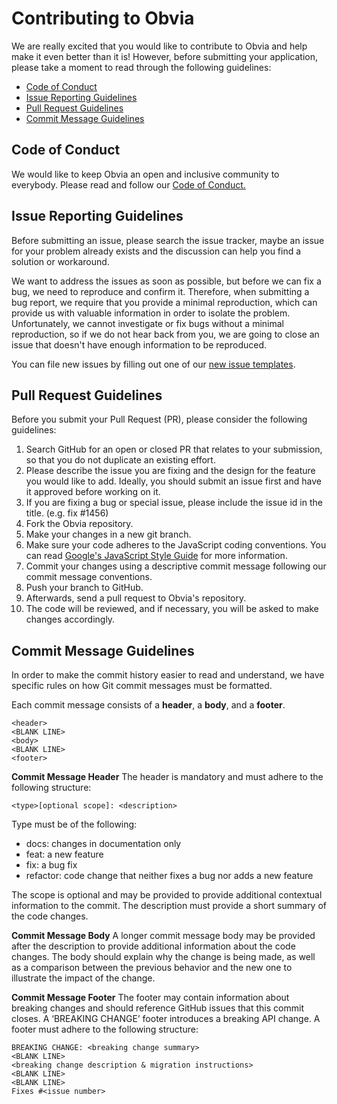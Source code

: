 # Contributing to Obvia

We are really excited that you would like to contribute to Obvia and help make it even better than it is! However, before submitting your application, please take a moment to read through the following guidelines:

- [Code of Conduct](#code-of-conduct)
- [Issue Reporting Guidelines](#issue-reporting-guidelines)
- [Pull Request Guidelines](#pull-request-guidelines)
- [Commit Message Guidelines](#commit-message-guidelines)

## Code of Conduct
We would like to keep Obvia an open and inclusive community to everybody. Please read and follow our [Code of Conduct.](https://github.com/obviajs/obvia/blob/master/.github/CODE_OF_CONDUCT.md)

## Issue Reporting Guidelines
Before submitting an issue, please search the issue tracker, maybe an issue for your problem already exists and the discussion can help you find a solution or workaround.

We want to address the issues as soon as possible, but before we can fix a bug, we need to reproduce and confirm it. Therefore, when submitting a bug report, we require that you provide a minimal reproduction, which can provide us with valuable information in order to isolate the problem. 
Unfortunately, we cannot investigate or fix bugs without a minimal reproduction, so if we do not hear back from you, we are going to close an issue that doesn't have enough information to be reproduced.

You can file new issues by filling out one of our [new issue templates](https://github.com/obviajs/obvia/issues/new/choose).

## Pull Request Guidelines
Before you submit your Pull Request (PR), please consider the following guidelines:
1.	Search GitHub for an open or closed PR that relates to your submission, so that you do not duplicate an existing effort.
2.	Please describe the issue you are fixing and the design for the feature you would like to add. Ideally, you should submit an issue first and have it approved before working on it.
3.	If you are fixing a bug or special issue, please include the issue id in the title. (e.g. fix #1456)
4.	Fork the Obvia repository.
5.	Make your changes in a new git branch.
6.	Make sure your code adheres to the JavaScript coding conventions. You can read [Google's JavaScript Style Guide](https://google.github.io/styleguide/jsguide.html) for more information.
7.	Commit your changes using a descriptive commit message following our commit message conventions.
8.	Push your branch to GitHub.
9.	Afterwards, send a pull request to Obvia's repository.
10.	The code will be reviewed, and if necessary, you will be asked to make changes accordingly.


## Commit Message Guidelines
In order to make the commit history easier to read and understand, we have specific rules on how Git commit messages must be formatted.

Each commit message consists of a **header**, a **body**, and a **footer**.
```
<header>
<BLANK LINE>
<body>
<BLANK LINE>
<footer>
```
**Commit Message Header**
The header is mandatory and must adhere to the following structure:
```
<type>[optional scope]: <description>
```

Type must be of the following:
- docs: changes in documentation only
- feat: a new feature
- fix: a bug fix
- refactor: code change that neither fixes a bug nor adds a new feature

The scope is optional and may be provided to provide additional contextual information to the commit.
The description must provide a short summary of the code changes.

**Commit Message Body**
A longer commit message body may be provided after the description to provide additional information about the code changes. The body should explain why the change is being made, as well as a comparison between the previous behavior and the new one to illustrate the impact of the change.

**Commit Message Footer**
The footer may contain information about breaking changes and should reference GitHub issues that this commit closes. A ‘BREAKING CHANGE’ footer introduces a breaking API change. A footer must adhere to the following structure:
```
BREAKING CHANGE: <breaking change summary>
<BLANK LINE>
<breaking change description & migration instructions>
<BLANK LINE>
<BLANK LINE>
Fixes #<issue number>
```